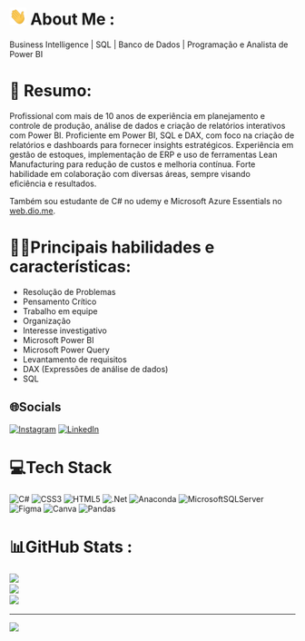 # <img src="https://raw.githubusercontent.com/ABSphreak/ABSphreak/master/gifs/Hi.gif" alt="alt text" width="30" height="30"> About Me : 

Business Intelligence | SQL | Banco de Dados | Programação e Analista de Power BI

# 🔭 Resumo:

Profissional com mais de 10 anos de experiência em planejamento e controle de produção, análise de dados e criação de relatórios interativos com Power BI. 
Proficiente em Power BI, SQL e DAX, com foco na criação de relatórios e dashboards para fornecer insights estratégicos. 
Experiência em gestão de estoques, implementação de ERP e uso de ferramentas Lean Manufacturing para redução de custos e melhoria contínua. 
Forte habilidade em colaboração com diversas áreas, sempre visando eficiência e resultados.

Também sou estudante de C# no udemy e Microsoft Azure Essentials no [web.dio.me](https://web.dio.me/users/diego_pescador?tab=achievements).

# 👩‍💻Principais habilidades e características:

- Resolução de Problemas
- Pensamento Crítico
- Trabalho em equipe
- Organização
- Interesse investigativo
- Microsoft Power BI
- Microsoft Power Query
- Levantamento de requisitos
- DAX (Expressões de análise de dados)
- SQL


## 🌐Socials
[![Instagram](https://img.shields.io/badge/Instagram-%23E4405F.svg?logo=Instagram&logoColor=white)](https://instagram.com/@diegothp) [![LinkedIn](https://img.shields.io/badge/LinkedIn-%230077B5.svg?logo=linkedin&logoColor=white)](https://linkedin.com/in/diegopescador) 

# 💻Tech Stack
![C#](https://img.shields.io/badge/c%23-%23239120.svg?style=for-the-badge&logo=c-sharp&logoColor=white) ![CSS3](https://img.shields.io/badge/css3-%231572B6.svg?style=for-the-badge&logo=css3&logoColor=white) ![HTML5](https://img.shields.io/badge/html5-%23E34F26.svg?style=for-the-badge&logo=html5&logoColor=white) ![.Net](https://img.shields.io/badge/.NET-5C2D91?style=for-the-badge&logo=.net&logoColor=white) ![Anaconda](https://img.shields.io/badge/Anaconda-%2344A833.svg?style=for-the-badge&logo=anaconda&logoColor=white) ![MicrosoftSQLServer](https://img.shields.io/badge/Microsoft%20SQL%20Sever-CC2927?style=for-the-badge&logo=microsoft%20sql%20server&logoColor=white) ![Figma](https://img.shields.io/badge/figma-%23F24E1E.svg?style=for-the-badge&logo=figma&logoColor=white) ![Canva](https://img.shields.io/badge/Canva-%2300C4CC.svg?style=for-the-badge&logo=Canva&logoColor=white) ![Pandas](https://img.shields.io/badge/pandas-%23150458.svg?style=for-the-badge&logo=pandas&logoColor=white)

# 📊GitHub Stats :
![](https://github-readme-stats.vercel.app/api?username=Dpescador&theme=react&hide_border=false&include_all_commits=false&count_private=true)<br/>
![](https://github-readme-streak-stats.herokuapp.com/?user=Dpescador&theme=react&hide_border=false)<br/>
![](https://github-readme-stats.vercel.app/api/top-langs/?username=Dpescador&theme=react&hide_border=false&include_all_commits=false&count_private=true&layout=compact)

---
[![](https://visitcount.itsvg.in/api?id=Dpescador&icon=0&color=0)](https://visitcount.itsvg.in)

